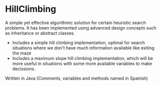 # HillClimbing
A simple yet effective algorithmic solution for certain heuristic search problems. It has been implemented using advanced design concepts such as inheritance or abstract classes. 
 + Includes a simple hill climbing implementation, optimal for search situations where we don't have much information available like exiting the maze
 + Includes a maximum slope hill climbing implementation, which will be more useful in situations with some more available variables to make decissions.

Written in Java (Comments, variables and methods named in Spanish)
